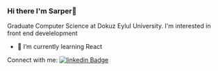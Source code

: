 ### Hi there I'm Sarper👋

 Graduate Computer Science at Dokuz Eylul University.
 I'm interested in front end develelopment
- 🌱 I’m currently learning React


Connect with me:
[![linkedin Badge](https://img.shields.io/badge/-linkedin-000?style=quare&labelColor=000&logo=Github&logoColor=white&link=link)](https://www.linkedin.com/in/sarpergulfirat/) 
